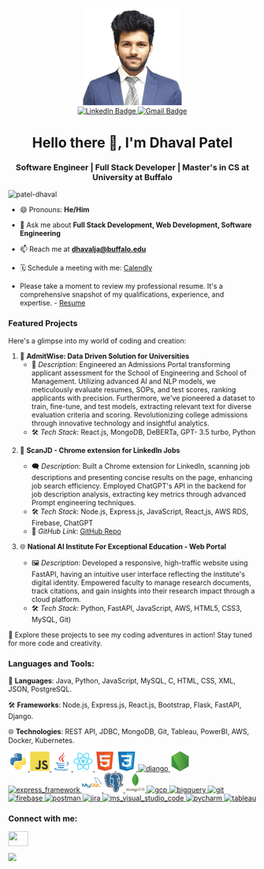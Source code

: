 
<div id="header" align="center">
  <img src="https://github.com/patel-dhaval/patel-dhaval/blob/main/github_profile_new.jpeg" width="200"/>
</div>

<div id="badges" align="center">
  <a href="https://www.linkedin.com/in/patel-dhaval/">
    <img src="https://img.shields.io/badge/LinkedIn-blue?style=for-the-badge&logo=linkedin&logoColor=white" alt="LinkedIn Badge"/>
  </a>
  <a href="patel.dhaval.work@gmail.com">
    <img src="https://img.shields.io/badge/Gmail-red?style=for-the-badge&logo=gmail&logoColor=white" alt="Gmail Badge"/>
  </a>
</div>

<h1 align="center">Hello there 👋, I'm Dhaval Patel</h1>
<h3 align="center">Software Engineer | Full Stack Developer | Master's in CS at University at Buffalo </h3>

<p align="left"> <img src="https://komarev.com/ghpvc/?username=patel-dhaval&label=Profile%20views&color=0e75b6&style=flat" alt="patel-dhaval" /> </p>

- 😄 Pronouns: **He/Him**

<!--
- 🔭 I’m currently working on **creating an Empathetic ChatBot and Recontextualization Detection (Misinformation Spread)**

- 🌱 I’m currently learning **Conversational AI and Gen AI**
-->

- 💬 Ask me about **Full Stack Development, Web Development, Software Engineering**
<!--
- ⚡ Fun Fact: I'm a **national level Taek-Won-Dow Practitioner for India**
-->
- 📫 Reach me at **dhavalja@buffalo.edu**
  
- 🗓️ Schedule a meeting with me: [Calendly](https://calendly.com/patel-dhaval)

- Please take a moment to review my professional resume. It's a comprehensive snapshot of my qualifications, experience, and expertise. - <a href="https://drive.google.com/file/d/1Zz_v65lQ7fqBX5DMJWcZmjrMuMy2rFBF/view" target="_blank">Resume</a>


<h3 align="left">Featured Projects</h3>

Here's a glimpse into my world of coding and creation:

1. 🚀 **AdmitWise: Data Driven Solution for Universities**
   - 🌌 *Description*: Engineered an Admissions Portal transforming applicant assessment for the School of Engineering and School of Management. Utilizing advanced AI and NLP models, we meticulously evaluate resumes, SOPs, and test scores, ranking applicants with precision. Furthermore, we've pioneered a dataset to train, fine-tune, and test models, extracting relevant text for diverse evaluation criteria and scoring. Revolutionizing college admissions through innovative technology and insightful analytics.
   - 🛠️ *Tech Stack*: React.js, MongoDB, DeBERTa, GPT- 3.5 turbo, Python
<!--   - 🔗 *GitHub Link*: <a href="https://github.com/theDikshaSaxena/ChatBot" target="_blank">GitHub Repo</a> -->

2. 🤖 **ScanJD - Chrome extension for LinkedIn Jobs**
   - 🗨️ *Description*: Built a Chrome extension for LinkedIn, scanning job descriptions and presenting concise results on the page, enhancing job search efficiency. Employed ChatGPT's API in the backend for job description analysis, extracting key metrics through advanced Prompt engineering techniques.
   - 🛠️ *Tech Stack*: Node.js, Express.js, JavaScript, React,js, AWS RDS, Firebase, ChatGPT
   - 🔗 *GitHub Link*: <a href="https://github.com/patel-dhaval/ScanJD" target="_blank">GitHub Repo</a>

3. 🌐 **National AI Institute For Exceptional Education - Web Portal**
   - 🖼️ *Description*: Developed a responsive, high-traffic website using FastAPI, having an intuitive user interface reflecting the institute's digital identity. Empowered faculty to manage research documents, track citations, and gain insights into their research impact through a cloud platform.
   - 🛠️ *Tech Stack*: Python, FastAPI, JavaScript, AWS, HTML5, CSS3, MySQL, Git)
 <!--  - 🔗 *GitHub Link*: [GitHub Repo](https://github.com/theDikshaSaxena/MountainCamp) -->

👀 Explore these projects to see my coding adventures in action! Stay tuned for more code and creativity.

<h3 align="left">Languages and Tools:</h3>

🚀 **Languages**: Java, Python, JavaScript, MySQL, C, HTML, CSS, XML, JSON, PostgreSQL.

🛠️ **Frameworks**: Node.js, Express.js, React.js, Bootstrap, Flask, FastAPI, Django.

🌐 **Technologies**: REST API, JDBC, MongoDB, Git, Tableau, PowerBI, AWS, Docker, Kubernetes.

<!-- 📜 **Certifications**: Workday HCM and Integrations Core, Web Developer Bootcamp, Microsoft Azure Fundamentals AZ-900. -->

<p align="left">
    <a href="https://python.org" target="_blank" rel="noreferrer">
        <img src="https://raw.githubusercontent.com/devicons/devicon/master/icons/python/python-original.svg" alt="python" width="40" height="40"/>
    </a>
    <a href="https://developer.mozilla.org/en-US/docs/Web/JavaScript" target="_blank" rel="noreferrer">
        <img src="https://raw.githubusercontent.com/devicons/devicon/master/icons/javascript/javascript-original.svg" alt="javascript" width="40" height="40"/>
    </a>
    <a href="https://www.java.com" target="_blank" rel="noreferrer">
        <img src="https://raw.githubusercontent.com/devicons/devicon/master/icons/java/java-original.svg" alt="java" width="40" height="40"/>
    </a>
    <a href="https://reactjs.org/" target="_blank" rel="noreferrer">
        <img src="https://raw.githubusercontent.com/devicons/devicon/master/icons/react/react-original.svg" alt="reactjs" width="40" height="40"/>
    </a>
    <a href="https://developer.mozilla.org/en-US/docs/Web/HTML" target="_blank" rel="noreferrer">
        <img src="https://raw.githubusercontent.com/devicons/devicon/master/icons/html5/html5-original.svg" alt="html5" width="40" height="40"/>
    </a>
    <a href="https://developer.mozilla.org/en-US/docs/Web/CSS" target="_blank" rel="noreferrer">
        <img src="https://raw.githubusercontent.com/devicons/devicon/master/icons/css3/css3-original.svg" alt="css3" width="40" height="40"/>
    </a>
    <a href="https://www.djangoproject.com/" target="_blank" rel="noreferrer">
        <img src="https://cdn.worldvectorlogo.com/logos/django-community.svg" alt="django" width="40" height="40"/>
    </a>
    <a href="https://nodejs.org" target="_blank" rel="noreferrer">
        <img src="https://raw.githubusercontent.com/devicons/devicon/master/icons/nodejs/nodejs-original.svg" alt="nodejs" width="40" height="40"/>
    </a>
    <a href="#" target="_blank" rel="noreferrer">
        <!-- Placeholder for Express Framework -->
        <img src="https://cdn.worldvectorlogo.com/logos/express-109.svg" alt="express_framework" width="40" height="40"/>
    </a>
    <a href="https://www.mysql.com/" target="_blank" rel="noreferrer">
        <img src="https://raw.githubusercontent.com/devicons/devicon/master/icons/mysql/mysql-original-wordmark.svg" alt="mysql" width="40" height="40"/>
    </a>
    <a href="https://www.postgresql.org" target="_blank" rel="noreferrer">
        <img src="https://raw.githubusercontent.com/devicons/devicon/master/icons/postgresql/postgresql-original.svg" alt="postgresql" width="40" height="40"/>
    </a>
    <a href="https://www.mongodb.com/" target="_blank" rel="noreferrer">
        <img src="https://raw.githubusercontent.com/devicons/devicon/master/icons/mongodb/mongodb-original-wordmark.svg" alt="mongodb" width="40" height="40"/>
    </a>
    <a href="https://cloud.google.com" target="_blank" rel="noreferrer">
        <img src="https://www.vectorlogo.zone/logos/google_cloud/google_cloud-icon.svg" alt="gcp" width="40" height="40"/>
    </a>
    <a href="#" target="_blank" rel="noreferrer">
        <img src="https://cdn.worldvectorlogo.com/logos/google-bigquery-logo-1.svg" alt="bigquery" width="40" height="40"/>
    </a>
    <a href="https://git-scm.com/" target="_blank" rel="noreferrer">
        <img src="https://www.vectorlogo.zone/logos/git-scm/git-scm-icon.svg" alt="git" width="40" height="40"/>
    </a>
    <a href="https://firebase.google.com/" target="_blank" rel="noreferrer">
        <img src="https://www.vectorlogo.zone/logos/firebase/firebase-icon.svg" alt="firebase" width="40" height="40"/>
    </a>
    <a href="#" target="_blank" rel="noreferrer">
        <img src="https://cdn.worldvectorlogo.com/logos/postman.svg" alt="postman" width="40" height="40"/>
    </a>
    <a href="#" target="_blank" rel="noreferrer">
        <img src="https://cdn.worldvectorlogo.com/logos/jira-3.svg" alt="jira" width="40" height="40"/>
    </a>
    <a href="#" target="_blank" rel="noreferrer">
        <img src="https://cdn.worldvectorlogo.com/logos/visual-studio-code-1.svg" alt="ms_visual_studio_code" width="40" height="40"/>
    </a>
    <a href="#" target="_blank" rel="noreferrer">
        <img src="https://cdn.worldvectorlogo.com/logos/pycharm-2.svg" alt="pycharm" width="40" height="40"/>
    </a>
    <a href="https://www.tableau.com/" target="_blank" rel="noreferrer">
        <img src="https://cdn.worldvectorlogo.com/logos/tableau-logo-1.svg" alt="tableau" width="40" height="40"/>
    </a>
</p>


<h3 align="left">Connect with me:</h3>
<p align="left">
<a href="https://www.linkedin.com/in/dhaval95/" target="blank"><img align="center" src="https://raw.githubusercontent.com/rahuldkjain/github-profile-readme-generator/master/src/images/icons/Social/linked-in-alt.svg"  height="30" width="40" /></a>
<!--<a href="https://leetcode.com/Diksha_Saxena/" target="blank"><img align="center" src="https://raw.githubusercontent.com/rahuldkjain/github-profile-readme-generator/master/src/images/icons/Social/leet-code.svg" alt="theDikshaSaxena" height="30" width="40" /></a>
  -->
</p>

<!--
**patel-dhaval/patel-dhaval** is a ✨ _special_ ✨ repository because its `README.md` (this file) appears on your GitHub profile.

Here are some ideas to get you started:

- 🔭 I’m currently working on ...
- 🌱 I’m currently learning ...
- 👯 I’m looking to collaborate on ...
- 🤔 I’m looking for help with ...
- 💬 Ask me about ...
- 📫 How to reach me: ...
- 😄 Pronouns: ...
- ⚡ Fun fact: ...
-->
![](https://hit.yhype.me/github/profile?user_id=17925323)
